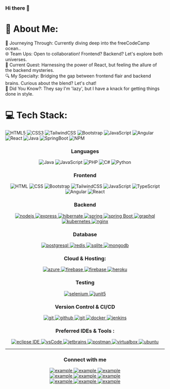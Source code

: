 ### Hi there 👋
# 💫 About Me:
🚀 Journeying Through: Currently diving deep into the freeCodeCamp ocean..<br>🌐 Team Ups: Open to collaboration! Frontend? Backend? Let's explore both universes.<br>📘 Current Quest: Harnessing the power of React, but feeling the allure of the backend mysteries.<br>🔍 My Specialty: Bridging the gap between frontend flair and backend brains. Curious about the blend? Let's chat!<br>🌟 Did You Know?: They say I'm 'lazy', but I have a knack for getting things done in style.



# 💻 Tech Stack:
![HTML5](https://img.shields.io/badge/html5-%23E34F26.svg?style=for-the-badge&logo=html5&logoColor=white) ![CSS3](https://img.shields.io/badge/css3-%231572B6.svg?style=for-the-badge&logo=css3&logoColor=white)  ![TailwindCSS](https://img.shields.io/badge/tailwindcss-%2338B2AC.svg?style=for-the-badge&logo=tailwind-css&logoColor=white) ![Bootstrap](https://img.shields.io/badge/bootstrap-%23563D7C.svg?style=for-the-badge&logo=bootstrap&logoColor=white) ![JavaScript](https://img.shields.io/badge/javascript-%23323330.svg?style=for-the-badge&logo=javascript&logoColor=%23F7DF1E) ![Angular](https://img.shields.io/badge/angular-%23C3002F.svg?style=for-the-badge&logo=angular&logoColor=white) ![React](https://img.shields.io/badge/react-%2320232a.svg?style=for-the-badge&logo=react&logoColor=%2361DAFB) ![Java](https://img.shields.io/badge/Java-%23F89820.svg?style=for-the-badge&logo=java&logoColor=white) 
![SpringBoot](https://img.shields.io/badge/Spring%20Boot-%236DB33F.svg?style=for-the-badge&logo=springboot&logoColor=white)
![NPM](https://img.shields.io/badge/NPM-%23CB3837.svg?style=for-the-badge&logo=npm&logoColor=white)


<h3 align="center">Languages</h3>
<p align="center">
  <img src="https://img.shields.io/badge/Java-%23F89820.svg?style=for-the-badge&logo=java&logoColor=white" alt="Java">
  <img src="https://img.shields.io/badge/javascript-%23323330.svg?style=for-the-badge&logo=javascript&logoColor=%23F7DF1E" alt="JavaScript">
  <img src="https://img.shields.io/badge/php-%23777BB4.svg?style=for-the-badge&logo=php&logoColor=white" alt="PHP">
  <img src="https://img.shields.io/badge/c%23-%23512BD4.svg?style=for-the-badge&logo=csharp&logoColor=white" alt="C#">
  <img src="https://img.shields.io/badge/python-%233776AB.svg?style=for-the-badge&logo=python&logoColor=%23FFD43B" alt="Python">
<h3 align="center">Frontend</h3>
<p align="center">
  <img src="https://img.shields.io/badge/html5-%23E34F26.svg?style=for-the-badge&logo=html5&logoColor=white" alt="HTML">
  <img src="https://img.shields.io/badge/css3-%231572B6.svg?style=for-the-badge&logo=css3&logoColor=white" alt="CSS">
  <img src="https://img.shields.io/badge/bootstrap-%23563D7C.svg?style=for-the-badge&logo=bootstrap&logoColor=white" alt="Bootstrap">
  <img src="https://img.shields.io/badge/tailwindcss-%2338B2AC.svg?style=for-the-badge&logo=tailwind-css&logoColor=white" alt="TailwindCSS">
  <img src="https://img.shields.io/badge/javascript-%23323330.svg?style=for-the-badge&logo=javascript&logoColor=%23F7DF1E" alt="JavaScript">
  <img src="https://img.shields.io/badge/typescript-white.svg?style=for-the-badge&logo=typescript&logoColor=%233178C6" alt="TypeScript">
  <img src="https://img.shields.io/badge/angular-%23C3002F.svg?style=for-the-badge&logo=angular&logoColor=white" alt="Angular">
  <img src="https://img.shields.io/badge/react-%2320232a.svg?style=for-the-badge&logo=react&logoColor=%2361DAFB" alt="React">
</p>

<h3 align="center">Backend</h3>
<p align="center">
  <a href="https://nodejs.org" target="_blank"> 
    <img src="https://img.shields.io/badge/node.js-339933.svg?style=for-the-badge&logo=nodedotjs&logoColor=white"
      alt="nodejs"/> 
  </a>
  <a href="https://expressjs.com" target="_blank">
    <img src="https://img.shields.io/badge/express-000000.svg?style=for-the-badge&logo=express&logoColor=white"
      alt="express" />
  <a href="https://hibernate.org/" target="_blank"> 
    <img src="https://img.shields.io/badge/hibernate-59666C.svg?style=for-the-badge&logo=hibernate&logoColor=white" alt="hibernate " /> 
  </a>
    <a href="https://spring.io/" target="_blank"> 
      <img src="https://img.shields.io/badge/spring%20IOC-6DB33F.svg?style=for-the-badge&logo=spring&logoColor=white" alt="spring" /> 
  </a>
  <a href="https://spring.io/" target="_blank"> 
    <img src="https://img.shields.io/badge/spring%20boot-6DB33F.svg?style=for-the-badge&logo=springboot&logoColor=white" alt="spring Boot" /> 
  </a>
  <a href="https://graphql.org" target="_blank">
    <img src="https://img.shields.io/badge/graphql-E10098.svg?style=for-the-badge&logo=graphql&logoColor=white" alt="graphql" />
  </a>
  <a href="https://kubernetes.io" target="_blank"> 
    <img src="https://img.shields.io/badge/kubernetes-326CE5.svg?style=for-the-badge&logo=kubernetes&logoColor=white" alt="kubernetes"/>
  </a>
  <a href="https://www.nginx.com" target="_blank"> 
    <img src="https://img.shields.io/badge/nginx-009639.svg?style=for-the-badge&logo=nginx&logoColor=white" 
      alt="nginx"/> 
  </a> 
</p>

<h3 align="center">Database</h3>
<p align="center">
  <a href="https://www.postgresql.org" target="_blank"> 
    <img src="https://img.shields.io/badge/postgreSQL-4169E1.svg?style=for-the-badge&logo=postgresql&logoColor=white"
      alt="postgresql"/> 
  </a>
  <a href="https://redis.io" target="_blank"> 
    <img src="https://img.shields.io/badge/redis-DC382D.svg?style=for-the-badge&logo=redis&logoColor=white"
      alt="redis"/>
  </a>
  <a href="https://www.sqlite.org/" target="_blank"> 
    <img src="https://img.shields.io/badge/sqlite-003B57.svg?style=for-the-badge&logo=sqlite&logoColor=white"
      alt="sqlite"/> 
  </a>
  <a href="https://www.mongodb.com/" target="_blank"> 
    <img src="https://img.shields.io/badge/mongodb-47A248.svg?style=for-the-badge&logo=mongodb&logoColor=white"
      alt="mongodb"/> 
  </a> 
</p>

<h3 align="center">Cloud & Hosting:</h3>
<p align="center">
  <a href="https://azure.microsoft.com/en-in/" target="_blank">
    <img  src="https://img.shields.io/badge/Azure-0078D4?style=for-the-badge&logo=microsoftazure&logoColor=white" alt="azure"/> 
  </a>
  <a href="https://firebase.google.com/" target="_blank">
    <img src="https://img.shields.io/badge/firebase-FFCA28.svg?style=for-the-badge&logo=firebase&logoColor=black" alt="firebase"/>
  </a>
  <a href="https://netlify.com/" target="_blank">
    <img src="https://img.shields.io/badge/netlify-00C7B7.svg?style=for-the-badge&logo=netlify&logoColor=black" alt="firebase"/>
  </a>
  <a href="https://heroku.com" target="_blank"> 
    <img src="https://img.shields.io/badge/heroku-430098.svg?style=for-the-badge&logo=heroku&logoColor=white"
      alt="heroku"/> 
  </a> 
</p>

<h3 align="center">Testing</h3>
<p align="center"> 
  <a href="https://www.selenium.dev" target="_blank"> 
    <img src="https://img.shields.io/badge/selenium-43B02A.svg?style=for-the-badge&logo=selenium&logoColor=white"
      alt="selenium" /> 
  </a> 
  <a href="https://junit.org/junit5/" target="_blank"> 
    <img src="https://img.shields.io/badge/junit-25A162.svg?style=for-the-badge&logo=junit5&logoColor=white" alt="junit5" /> 
  </a> 
</p>

<h3 align="center">Version Control & CI/CD</h3>
<p align="center">
  <a href="https://git-scm.com/" target="_blank">
    <img src="https://img.shields.io/badge/git-F05032.svg?style=for-the-badge&logo=git&logoColor=white"
      alt="git"/>
  </a>
  <a href="https://github.com/ELanza-48" target="_blank">
    <img src="https://img.shields.io/badge/github-181717.svg?style=for-the-badge&logo=github&logoColor=white" alt="github" />
  </a>
  <a href="https://gitlab.com/Elanza-48" target="_blank">
    <img src="https://img.shields.io/badge/gitlab-181717.svg?style=for-the-badge&logo=gitlab&logoColor=white"
      alt="git"/>
  </a>
    <a href="https://www.docker.com/" target="_blank">
    <img src="https://img.shields.io/badge/docker-2496ED.svg?style=for-the-badge&logo=docker&logoColor=white"
      alt="docker"/>
  </a>
  <a href="https://www.jenkins.io" target="_blank"> 
    <img src="https://img.shields.io/badge/jenkins-D24939.svg?style=for-the-badge&logo=jenkins&logoColor=white" alt="jenkins"/> 
  </a>
</p>

<h3 align="center">Preferred IDEs  & Tools :</h3>
<p align="center"> 
  <a href="https://eclipse.org" target="_blank">
    <img src="https://img.shields.io/badge/eclipse-2C2255.svg?style=for-the-badge&logo=eclipse&logoColor=white" alt="eclipse IDE"/> 
  </a>
  <a href="https://code.visualstudio.com/" target="_blank">
    <img src="https://img.shields.io/badge/vscode-007ACC.svg?style=for-the-badge&logo=visualstudiocode&logoColor=white" alt="vsCode"/> 
  </a>
  <a href="https://www.jetbrains.com/" target="_blank">
    <img src="https://img.shields.io/badge/jetbrains%20IDE-000000.svg?style=for-the-badge&logo=jetbrains&logoColor=white" alt="jetbrains" />
  </a>
  <a href="https://postman.com" target="_blank"> 
    <img src="https://img.shields.io/badge/postman-FF6C37.svg?style=for-the-badge&logo=postman&logoColor=white" alt="postman"/>
  </a>
  <a href="https://www.virtualbox.org/" target="_blank">
    <img src="https://img.shields.io/badge/virtualbox-183A61.svg?style=for-the-badge&logo=virtualbox&logoColor=white"
      alt="virtualbox"/>
  </a>
  <a href="https://ubuntu.com/" target="_blank"> 
    <img src="https://img.shields.io/badge/ubuntu-E95420.svg?style=for-the-badge&logo=ubuntu&logoColor=white" alt="ubuntu"/>
  </a>
</p>

----

<h3 align="center">Connect with me</h3>

<div style="margin-top:10px" align="center">
  <div>
    <a  href="https://dev.to/example" target="_blank">
      <img src="https://img.shields.io/badge/DEV.to-0A0A0A.svg?style=for-the-badge&logo=devdotto&logoColor=white" alt="example"/>
    </a>
    <a href="https://medium.com/@example" target="_blank">
      <img src="https://img.shields.io/badge/medium-000000.svg?style=for-the-badge&logo=medium&logoColor=white" alt="example"/>
    </a>
    <a href="https://codepen.io/@example" target="_blank">
      <img src="https://img.shields.io/badge/Codepen-000000.svg?style=for-the-badge&logo=codepen&logoColor=white" alt="example"/>
    </a>
  </div>
  <div>
    <a  href="https://linkedin.com/in/example" target="_blank">
      <img src="https://img.shields.io/badge/Linked%20In-0A66C2.svg?style=for-the-badge&logo=linkedin&logoColor=white" alt="example"/>
    </a>
    <a href="https://twitter.com/example" target="_blank">
      <img src="https://img.shields.io/badge/Twitter-1DA1F2.svg?style=for-the-badge&logo=twitter&logoColor=white" alt="example"/>
    </a>
    <a href="https://dribbble.com/example" target="_blank">
      <img src="https://img.shields.io/badge/Dribbble-EA4C89.svg?style=for-the-badge&logo=dribbble&logoColor=black" alt="example"/>
    </a>
  </div>
  <div>
    <a  href="https://www.codechef.com/users/example" target="_blank">
      <img src="https://img.shields.io/badge/Codechef-5B4638.svg?style=for-the-badge&logo=codechef&logoColor=white" alt="example"/>
    </a>
    <a href="https://www.hackerrank.com/example" target="_blank">
      <img src="https://img.shields.io/badge/Hackerrank-00EA64.svg?style=for-the-badge&logo=hackerrank&logoColor=black" alt="example"/>
    </a>
    <a href="https://www.leetcode.com/example" target="_blank">
      <img src="https://img.shields.io/badge/LeetCode-FFA116.svg?style=for-the-badge&logo=leetcode&logoColor=black" alt="example"/>
    </a>
  </div>
</div>
